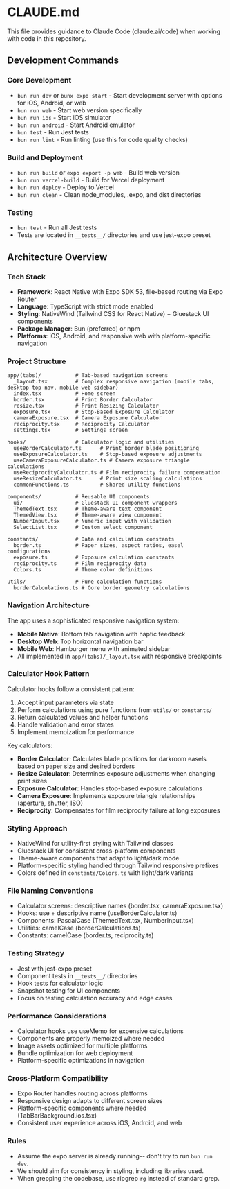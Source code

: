 # CLAUDE.md

This file provides guidance to Claude Code (claude.ai/code) when working with code in this repository.

## Development Commands

### Core Development

- `bun run dev` or `bunx expo start` - Start development server with options for iOS, Android, or web
- `bun run web` - Start web version specifically  
- `bun run ios` - Start iOS simulator
- `bun run android` - Start Android emulator
- `bun test` - Run Jest tests
- `bun run lint` - Run linting (use this for code quality checks)

### Build and Deployment

- `bun run build` or `expo export -p web` - Build web version
- `bun run vercel-build` - Build for Vercel deployment
- `bun run deploy` - Deploy to Vercel
- `bun run clean` - Clean node_modules, .expo, and dist directories

### Testing

- `bun test` - Run all Jest tests
- Tests are located in `__tests__/` directories and use jest-expo preset

## Architecture Overview

### Tech Stack

- **Framework**: React Native with Expo SDK 53, file-based routing via Expo Router
- **Language**: TypeScript with strict mode enabled
- **Styling**: NativeWind (Tailwind CSS for React Native) + Gluestack UI components
- **Package Manager**: Bun (preferred) or npm
- **Platforms**: iOS, Android, and responsive web with platform-specific navigation

### Project Structure

```
app/(tabs)/           # Tab-based navigation screens
  _layout.tsx         # Complex responsive navigation (mobile tabs, desktop top nav, mobile web sidebar)
  index.tsx           # Home screen
  border.tsx          # Print Border Calculator
  resize.tsx          # Print Resizing Calculator  
  exposure.tsx        # Stop-Based Exposure Calculator
  cameraExposure.tsx  # Camera Exposure Calculator
  reciprocity.tsx     # Reciprocity Calculator
  settings.tsx        # Settings screen

hooks/                # Calculator logic and utilities
  useBorderCalculator.ts      # Print border blade positioning
  useExposureCalculator.ts    # Stop-based exposure adjustments
  useCameraExposureCalculator.ts # Camera exposure triangle calculations
  useReciprocityCalculator.ts # Film reciprocity failure compensation
  useResizeCalculator.ts      # Print size scaling calculations
  commonFunctions.ts          # Shared utility functions

components/           # Reusable UI components
  ui/                 # Gluestack UI component wrappers
  ThemedText.tsx      # Theme-aware text component
  ThemedView.tsx      # Theme-aware view component
  NumberInput.tsx     # Numeric input with validation
  SelectList.tsx      # Custom select component

constants/            # Data and calculation constants
  border.ts           # Paper sizes, aspect ratios, easel configurations
  exposure.ts         # Exposure calculation constants
  reciprocity.ts      # Film reciprocity data
  Colors.ts           # Theme color definitions

utils/                # Pure calculation functions
  borderCalculations.ts # Core border geometry calculations
```

### Navigation Architecture

The app uses a sophisticated responsive navigation system:

- **Mobile Native**: Bottom tab navigation with haptic feedback
- **Desktop Web**: Top horizontal navigation bar  
- **Mobile Web**: Hamburger menu with animated sidebar
- All implemented in `app/(tabs)/_layout.tsx` with responsive breakpoints

### Calculator Hook Pattern

Calculator hooks follow a consistent pattern:

1. Accept input parameters via state
2. Perform calculations using pure functions from `utils/` or `constants/`
3. Return calculated values and helper functions
4. Handle validation and error states
5. Implement memoization for performance

Key calculators:

- **Border Calculator**: Calculates blade positions for darkroom easels based on paper size and desired borders
- **Resize Calculator**: Determines exposure adjustments when changing print sizes
- **Exposure Calculator**: Handles stop-based exposure calculations
- **Camera Exposure**: Implements exposure triangle relationships (aperture, shutter, ISO)
- **Reciprocity**: Compensates for film reciprocity failure at long exposures

### Styling Approach

- NativeWind for utility-first styling with Tailwind classes
- Gluestack UI for consistent cross-platform components
- Theme-aware components that adapt to light/dark mode
- Platform-specific styling handled through Tailwind responsive prefixes
- Colors defined in `constants/Colors.ts` with light/dark variants

### File Naming Conventions

- Calculator screens: descriptive names (border.tsx, cameraExposure.tsx)
- Hooks: use + descriptive name (useBorderCalculator.ts)
- Components: PascalCase (ThemedText.tsx, NumberInput.tsx)
- Utilities: camelCase (borderCalculations.ts)
- Constants: camelCase (border.ts, reciprocity.ts)

### Testing Strategy

- Jest with jest-expo preset
- Component tests in `__tests__/` directories
- Hook tests for calculator logic
- Snapshot testing for UI components
- Focus on testing calculation accuracy and edge cases

### Performance Considerations

- Calculator hooks use useMemo for expensive calculations
- Components are properly memoized where needed
- Image assets optimized for multiple platforms
- Bundle optimization for web deployment
- Platform-specific optimizations in navigation

### Cross-Platform Compatibility

- Expo Router handles routing across platforms
- Responsive design adapts to different screen sizes
- Platform-specific components where needed (TabBarBackground.ios.tsx)
- Consistent user experience across iOS, Android, and web

### Rules

- Assume the expo server is already running-- don't try to run `bun run dev`.
- We should aim for consistency in styling, including libraries used.
- When grepping the codebase, use ripgrep `rg` instead of standard grep.
